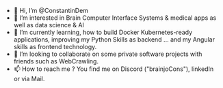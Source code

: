 - 👋 Hi, I’m @ConstantinDem
- 👀 I’m interested in Brain Computer Interface Systems & medical apps as well as data science & AI
- 🌱 I’m currently learning, how to build Docker Kubernetes-ready applications, improving my Python Skills as backend ... and my Angular skills as frontend technology.
- 💞️ I’m looking to collaborate on some private software projects with friends such as WebCrawling. 
- 📫 How to reach me ? You find me on Discord ("brainjoCons"), linkedIn or via Mail.

<!---
ConstantinDem/ConstantinDem is a ✨ special ✨ repository because its `README.md` (this file) appears on your GitHub profile.
You can click the Preview link to take a look at your changes.
--->
